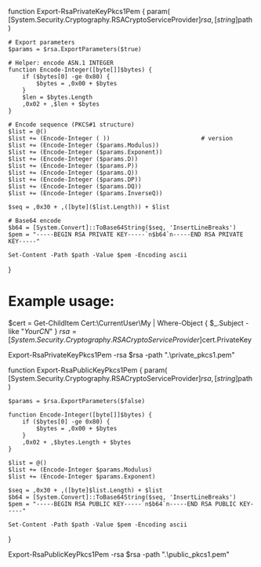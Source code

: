 function Export-RsaPrivateKeyPkcs1Pem {
    param(
        [System.Security.Cryptography.RSACryptoServiceProvider]$rsa,
        [string]$path
    )

    # Export parameters
    $params = $rsa.ExportParameters($true)

    # Helper: encode ASN.1 INTEGER
    function Encode-Integer([byte[]]$bytes) {
        if ($bytes[0] -ge 0x80) {
            $bytes = ,0x00 + $bytes
        }
        $len = $bytes.Length
        ,0x02 + ,$len + $bytes
    }

    # Encode sequence (PKCS#1 structure)
    $list = @()
    $list += (Encode-Integer ( ))                          # version
    $list += (Encode-Integer ($params.Modulus))
    $list += (Encode-Integer ($params.Exponent))
    $list += (Encode-Integer ($params.D))
    $list += (Encode-Integer ($params.P))
    $list += (Encode-Integer ($params.Q))
    $list += (Encode-Integer ($params.DP))
    $list += (Encode-Integer ($params.DQ))
    $list += (Encode-Integer ($params.InverseQ))

    $seq = ,0x30 + ,([byte]($list.Length)) + $list

    # Base64 encode
    $b64 = [System.Convert]::ToBase64String($seq, 'InsertLineBreaks')
    $pem = "-----BEGIN RSA PRIVATE KEY-----`n$b64`n-----END RSA PRIVATE KEY-----"

    Set-Content -Path $path -Value $pem -Encoding ascii
}

# Example usage:
$cert = Get-ChildItem Cert:\CurrentUser\My | Where-Object { $_.Subject -like "*YourCN*" }
$rsa = [System.Security.Cryptography.RSACryptoServiceProvider]$cert.PrivateKey

Export-RsaPrivateKeyPkcs1Pem -rsa $rsa -path ".\private_pkcs1.pem"














function Export-RsaPublicKeyPkcs1Pem {
    param(
        [System.Security.Cryptography.RSACryptoServiceProvider]$rsa,
        [string]$path
    )

    $params = $rsa.ExportParameters($false)

    function Encode-Integer([byte[]]$bytes) {
        if ($bytes[0] -ge 0x80) {
            $bytes = ,0x00 + $bytes
        }
        ,0x02 + ,$bytes.Length + $bytes
    }

    $list = @()
    $list += (Encode-Integer $params.Modulus)
    $list += (Encode-Integer $params.Exponent)

    $seq = ,0x30 + ,([byte]$list.Length) + $list
    $b64 = [System.Convert]::ToBase64String($seq, 'InsertLineBreaks')
    $pem = "-----BEGIN RSA PUBLIC KEY-----`n$b64`n-----END RSA PUBLIC KEY-----"

    Set-Content -Path $path -Value $pem -Encoding ascii
}

Export-RsaPublicKeyPkcs1Pem -rsa $rsa -path ".\public_pkcs1.pem"
